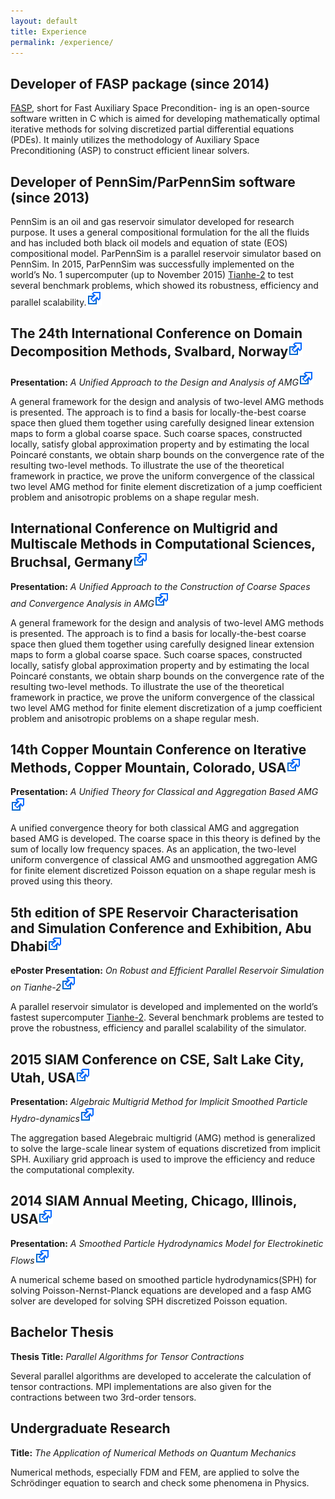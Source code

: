 ```yaml
---
layout: default
title: Experience 
permalink: /experience/
---
```



## Developer of FASP package (since 2014)
[FASP](http://fasp.sourceforge.net), short for Fast Auxiliary Space Precondition-
ing is an open-source software written in C which is aimed for developing mathematically
optimal iterative methods for solving discretized partial differential equations
(PDEs). It mainly utilizes the methodology of Auxiliary Space Preconditioning (ASP)
to construct efficient linear solvers.

## Developer of PennSim/ParPennSim software (since 2013)
PennSim is an oil and gas reservoir simulator developed for research purpose. 
It uses a general compositional formulation for the all the fluids and has included both black oil models and equation of state (EOS) compositional model. ParPennSim is a parallel reservoir simulator based on PennSim. In 2015,  ParPennSim was successfully implemented on the world’s No. 1 supercomputer (up to November 2015) [Tianhe-2](https://www.top500.org/lists/2015/11) to test several benchmark problems, which showed its robustness, efficiency and parallel scalability.[<img src="/images/Icon_External_Link.svg" alt="image"/>](https://www.onepetro.org/conference-paper/SPE-175602-MS)

## The 24th International Conference on Domain Decomposition Methods, Svalbard, Norway[<img src="/images/Icon_External_Link.svg" alt="image"/>](http://www.ddm.org/dd24/home.html)

**Presentation:** *A Unified Approach to the Design and Analysis of AMG*[<img src="/images/Icon_External_Link.svg" alt="image"/>](http://www.ddm.org/dd24/DD24ScheduleOverview-website.pdf)

A general framework for the design and analysis of two-level AMG methods is presented. The approach is to find a basis for locally-the-best coarse space then glued them together using carefully designed linear extension maps to form a global coarse space. Such coarse spaces, constructed locally, satisfy global approximation property and by estimating the local Poincar&eacute; constants, we obtain sharp bounds on the convergence rate of the resulting two-level methods. To illustrate the use of the theoretical framework in practice, we prove the uniform convergence of the classical two level AMG method for finite element discretization of a jump coefficient problem and anisotropic problems on a shape regular mesh.

## International Conference on Multigrid and Multiscale Methods in Computational Sciences, Bruchsal, Germany[<img src="/images/Icon_External_Link.svg" alt="image"/>](http://gcsc.uni-frankfurt.de/img2016)

**Presentation:** *A Unified Approach to the Construction of Coarse Spaces and Convergence Analysis in AMG*[<img src="/images/Icon_External_Link.svg" alt="image"/>](http://gcsc.uni-frankfurt.de/img2016/programme)

A general framework for the design and analysis of two-level AMG methods is presented. The approach is to find a basis for locally-the-best coarse space then glued them together using carefully designed linear extension maps to form a global coarse space. Such coarse spaces, constructed locally, satisfy global approximation property and by estimating the local Poincar&eacute; constants, we obtain sharp bounds on the convergence rate of the resulting two-level methods. To illustrate the use of the theoretical framework in practice, we prove the uniform convergence of the classical two level AMG method for finite element discretization of a jump coefficient problem and anisotropic problems on a shape regular mesh.


## 14th Copper Mountain Conference on Iterative Methods, Copper Mountain, Colorado, USA[<img src="/images/Icon_External_Link.svg" alt="image"/>](http://grandmaster.colorado.edu/~copper/2016/)

**Presentation:** *A Unified Theory for Classical and Aggregation Based AMG*[<img src="/images/Icon_External_Link.svg" alt="image"/>](http://grandmaster.colorado.edu/~copper/2016/abstract/zhang_hongxuan_096859/)

A unified convergence theory for both classical AMG and aggregation based AMG is developed. The coarse space in this theory is defined by the sum of locally low frequency spaces. As an application, the two-level uniform convergence of classical AMG and unsmoothed aggregation AMG for finite element discretized Poisson equation on a shape regular mesh is proved using this theory.

## 5th edition of SPE Reservoir Characterisation and Simulation Conference and Exhibition, Abu Dhabi[<img src="/images/Icon_External_Link.svg" alt="image"/>](http://www.spe.org/events/rcsc/2015/) 

<!--**Abu Dhabi, UAE, 09/14/2015-09/16/2015**-->

**ePoster Presentation:**  *On Robust and Efficient Parallel Reservoir Simulation on Tianhe-2*[<img src="/images/Icon_External_Link.svg" alt="image"/>](https://www.onepetro.org/conference-paper/SPE-175602-MS)

A parallel reservoir simulator is developed and implemented on the world’s fastest supercomputer [Tianhe-2](http://www.top500.org/system/177999). Several benchmark problems are tested to prove the robustness, efficiency and parallel scalability of the simulator. 


## 2015 SIAM Conference on CSE, Salt Lake City, Utah, USA[<img src="/images/Icon_External_Link.svg" alt="image"/>](https://www.siam.org/meetings/cse15/) 

<!--**Salt Lake City, UT, 03/13/2015-03/18/2015**-->

**Presentation:** *Algebraic Multigrid Method for Implicit Smoothed Particle Hydro-dynamics*[<img src="/images/Icon_External_Link.svg" alt="image"/>](http://meetings.siam.org/sess/dsp_talk.cfm?p=68015)

The aggregation based Alegebraic multigrid (AMG) method is generalized to solve the
large-scale linear system of equations discretized from implicit SPH. Auxiliary grid
approach is used to improve the efficiency and reduce the computational complexity.

## 2014 SIAM Annual Meeting, Chicago, Illinois, USA[<img src="/images/Icon_External_Link.svg" alt="image"/>](https://www.siam.org/meetings/an14/) 

<!--**Chicago, IL, 07/07/2014-07/11/2014**-->

**Presentation:** *A Smoothed Particle Hydrodynamics Model for Electrokinetic Flows*[<img src="/images/Icon_External_Link.svg" alt="image"/>](http://meetings.siam.org/sess/dsp_talk.cfm?p=65272)

A numerical scheme based on smoothed particle hydrodynamics(SPH) for solving Poisson-Nernst-Planck equations are
developed and a fasp AMG solver are developed for solving SPH discretized Poisson
equation.

## Bachelor Thesis 

**Thesis Title:**  *Parallel Algorithms for Tensor Contractions*

Several parallel algorithms are developed to accelerate the calculation of tensor contractions.
MPI implementations are also given for the contractions between two
3rd-order tensors.

## Undergraduate Research 

**Title:**  *The Application of Numerical Methods on Quantum Mechanics*

Numerical methods, especially FDM and FEM, are applied to solve the Schr&ouml;dinger
equation to search and check some phenomena in Physics.

